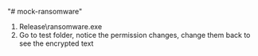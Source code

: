 "# mock-ransomware" 
1. Release\ransomware.exe
2. Go to test folder, notice the permission changes, change them back to see the encrypted text

